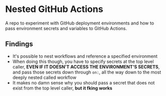 # Nested GitHub Actions
A repo to experiment with GitHub deployment environments and how to pass environment secrets and variables to GitHub Actions.

## Findings
- It's possible to nest workflows and reference a specified environment
- When doing this though, you have to specify secrets at the top level caller, **EVEN IF IT DOESN'T ACCESS THE ENVIRONMENT'S SECRETS**, and pass those secrets down through `on:`, all the way down to the most deeply nested called workflow
- It makes no damn sense why you should pass a secret that does not exist from the top level caller, **but it fking works**